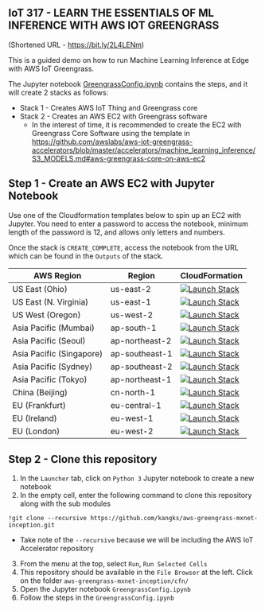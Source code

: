 ## IoT 317 - LEARN THE ESSENTIALS OF ML INFERENCE WITH AWS IOT GREENGRASS
(Shortened URL - https://bit.ly/2L4LENm)

This is a guided demo on how to run Machine Learning Inference at Edge with AWS IoT Greengrass.

The Jupyter notebook [GreengrassConfig.ipynb](GreengrassConfig.ipynb) contains the steps, and it will create 2 stacks as follows:

* Stack 1 - Creates AWS IoT Thing and Greengrass core
* Stack 2 - Creates an AWS EC2 with Greengrass software
  * In the interest of time, it is recommended to create the EC2 with Greengrass Core Software using the template in https://github.com/awslabs/aws-iot-greengrass-accelerators/blob/master/accelerators/machine_learning_inference/S3_MODELS.md#aws-greengrass-core-on-aws-ec2

## Step 1 - Create an AWS EC2 with Jupyter Notebook

Use one of the Cloudformation templates below to spin up an EC2 with Jupyter. You need to enter a password to access the notebook, minimum length of the password is 12, and allows only letters and numbers.

Once the stack is `CREATE_COMPLETE`, access the notebook from the URL which can be found in the `Outputs` of the stack.

|AWS Region|Region|CloudFormation|
|-|-|-|
|US East (Ohio)|us-east-2|[![Launch Stack](https://s3.amazonaws.com/cloudformation-examples/cloudformation-launch-stack.png)](https://console.aws.amazon.com/cloudformation/home?region=us-east-2#/stacks/new?stackName=ec2-jupyter-greengrass-mli&templateURL=https://cloudformation-stacks-us-east-1.s3.amazonaws.com/aws-greengrass-mxnet-inception/jupyter-ec2.yaml)|
|US East (N. Virginia)|us-east-1|[![Launch Stack](https://s3.amazonaws.com/cloudformation-examples/cloudformation-launch-stack.png)](https://console.aws.amazon.com/cloudformation/home?region=us-east-1#/stacks/new?stackName=ec2-jupyter-greengrass-mli&templateURL=https://cloudformation-stacks-us-east-1.s3.amazonaws.com/aws-greengrass-mxnet-inception/jupyter-ec2.yaml)|
|US West (Oregon)|us-west-2|[![Launch Stack](https://s3.amazonaws.com/cloudformation-examples/cloudformation-launch-stack.png)](https://console.aws.amazon.com/cloudformation/home?region=us-west-2#/stacks/new?stackName=ec2-jupyter-greengrass-mli&templateURL=https://cloudformation-stacks-us-east-1.s3.amazonaws.com/aws-greengrass-mxnet-inception/jupyter-ec2.yaml)|
|Asia Pacific (Mumbai)|ap-south-1|[![Launch Stack](https://s3.amazonaws.com/cloudformation-examples/cloudformation-launch-stack.png)](https://console.aws.amazon.com/cloudformation/home?region=ap-south-1#/stacks/new?stackName=ec2-jupyter-greengrass-mli&templateURL=https://cloudformation-stacks-us-east-1.s3.amazonaws.com/aws-greengrass-mxnet-inception/jupyter-ec2.yaml)|
|Asia Pacific (Seoul)|ap-northeast-2|[![Launch Stack](https://s3.amazonaws.com/cloudformation-examples/cloudformation-launch-stack.png)](https://console.aws.amazon.com/cloudformation/home?region=ap-northeast-2#/stacks/new?stackName=ec2-jupyter-greengrass-mli&templateURL=https://cloudformation-stacks-us-east-1.s3.amazonaws.com/aws-greengrass-mxnet-inception/jupyter-ec2.yaml)|
|Asia Pacific (Singapore)|ap-southeast-1|[![Launch Stack](https://s3.amazonaws.com/cloudformation-examples/cloudformation-launch-stack.png)](https://console.aws.amazon.com/cloudformation/home?region=ap-southeast-1#/stacks/new?stackName=ec2-jupyter-greengrass-mli&templateURL=https://cloudformation-stacks-us-east-1.s3.amazonaws.com/aws-greengrass-mxnet-inception/jupyter-ec2.yaml)|
|Asia Pacific (Sydney)|ap-southeast-2|[![Launch Stack](https://s3.amazonaws.com/cloudformation-examples/cloudformation-launch-stack.png)](https://console.aws.amazon.com/cloudformation/home?region=ap-southeast-2#/stacks/new?stackName=ec2-jupyter-greengrass-mli&templateURL=https://cloudformation-stacks-us-east-1.s3.amazonaws.com/aws-greengrass-mxnet-inception/jupyter-ec2.yaml)|
|Asia Pacific (Tokyo)|ap-northeast-1|[![Launch Stack](https://s3.amazonaws.com/cloudformation-examples/cloudformation-launch-stack.png)](https://console.aws.amazon.com/cloudformation/home?region=ap-northeast-1#/stacks/new?stackName=ec2-jupyter-greengrass-mli&templateURL=https://cloudformation-stacks-us-east-1.s3.amazonaws.com/aws-greengrass-mxnet-inception/jupyter-ec2.yaml)|
|China (Beijing)|cn-north-1|[![Launch Stack](https://s3.amazonaws.com/cloudformation-examples/cloudformation-launch-stack.png)](https://console.aws.amazon.com/cloudformation/home?region=cn-north-1#/stacks/new?stackName=ec2-jupyter-greengrass-mli&templateURL=https://cloudformation-stacks-us-east-1.s3.amazonaws.com/aws-greengrass-mxnet-inception/jupyter-ec2.yaml)|
|EU (Frankfurt)|eu-central-1|[![Launch Stack](https://s3.amazonaws.com/cloudformation-examples/cloudformation-launch-stack.png)](https://console.aws.amazon.com/cloudformation/home?region=eu-central-1#/stacks/new?stackName=ec2-jupyter-greengrass-mli&templateURL=https://cloudformation-stacks-us-east-1.s3.amazonaws.com/aws-greengrass-mxnet-inception/jupyter-ec2.yaml)|
|EU (Ireland)|eu-west-1|[![Launch Stack](https://s3.amazonaws.com/cloudformation-examples/cloudformation-launch-stack.png)](https://console.aws.amazon.com/cloudformation/home?region=eu-west-1#/stacks/new?stackName=ec2-jupyter-greengrass-mli&templateURL=https://cloudformation-stacks-us-east-1.s3.amazonaws.com/aws-greengrass-mxnet-inception/jupyter-ec2.yaml)|
|EU (London)|eu-west-2|[![Launch Stack](https://s3.amazonaws.com/cloudformation-examples/cloudformation-launch-stack.png)](https://console.aws.amazon.com/cloudformation/home?region=eu-west-2#/stacks/new?stackName=ec2-jupyter-greengrass-mli&templateURL=https://cloudformation-stacks-us-east-1.s3.amazonaws.com/aws-greengrass-mxnet-inception/jupyter-ec2.yaml)|

## Step 2 - Clone this repository

1. In the `Launcher` tab, click on `Python 3` Jupyter notebook to create a new notebook
2. In the empty cell, enter the following command to clone this repository along with the sub modules
```
!git clone --recursive https://github.com/kangks/aws-greengrass-mxnet-inception.git
```
   * Take note of the `--recursive` because we will be including the AWS IoT Accelerator repository
3. From the menu at the top, select `Run`, `Run Selected Cells`
4. This repository should be available in the `File Browser` at the left. Click on the folder `aws-greengrass-mxnet-inception/cfn/`
5. Open the Jupyter notebook `GreengrassConfig.ipynb`
6. Follow the steps in the `GreengrassConfig.ipynb`
